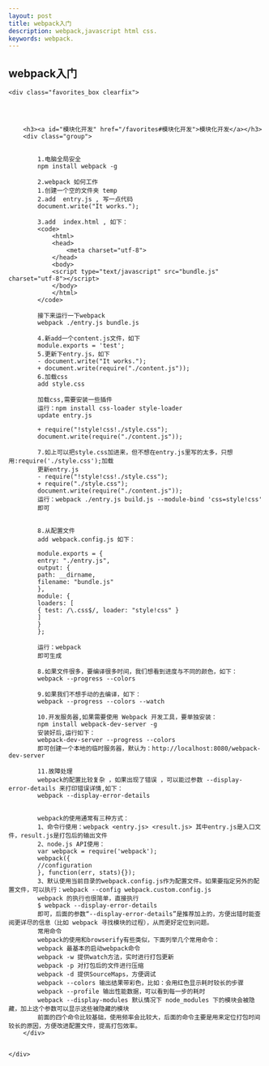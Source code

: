 ```yaml
---
layout: post
title: webpack入门
description: webpack,javascript html css.
keywords: webpack.
---
```



<div class="entry-content clearfix">
    <h2>webpack入门</h2>

    <div class="favorites_box clearfix">




        <h3><a id="模块化开发" href="/favorites#模块化开发">模块化开发</a></h3>
        <div class="group">


            1.电脑全局安全
            npm install webpack -g

            2.webpack 如何工作
            1.创建一个空的文件夹 temp
            2.add  entry.js , 写一点代码
            document.write("It works.");

            3.add  index.html , 如下：
            <code>
                <html>
                <head>
                    <meta charset="utf-8">
                </head>
                <body>
                <script type="text/javascript" src="bundle.js" charset="utf-8"></script>
                </body>
                </html>
            </code>

            接下来运行一下webpack
            webpack ./entry.js bundle.js

            4.新add一个content.js文件，如下
            module.exports = 'test';
            5.更新下entry.js，如下
            - document.write("It works.");
            + document.write(require("./content.js"));
            6.加载css
            add style.css

            加载css,需要安装一些插件
            运行：npm install css-loader style-loader
            update entry.js

            + require("!style!css!./style.css");
            document.write(require("./content.js"));

            7.如上可以把style.css加进来，但不想在entry.js里写的太多，只想用:require('./style.css');加载
            更新entry.js
            - require("!style!css!./style.css");
            + require("./style.css");
            document.write(require("./content.js"));
            运行：webpack ./entry.js build.js --module-bind 'css=style!css'
            即可


            8.从配置文件
            add webpack.config.js 如下：

            module.exports = {
            entry: "./entry.js",
            output: {
            path: __dirname,
            filename: "bundle.js"
            },
            module: {
            loaders: [
            { test: /\.css$/, loader: "style!css" }
            ]
            }
            };

            运行：webpack
            即可生成

            8.如果文件很多，要编译很多时间，我们想看到进度与不同的颜色，如下：
            webpack --progress --colors

            9.如果我们不想手动的去编译，如下：
            webpack --progress --colors --watch

            10.开发服务器,如果需要使用 Webpack 开发工具，要单独安装：
            npm install webpack-dev-server -g
            安装好后,运行如下：
            webpack-dev-server --progress --colors
            即可创建一个本地的临时服务器，默认为：http://localhost:8080/webpack-dev-server

            11.故障处理
            webpack的配置比较复杂 ，如果出现了错误 ，可以能过参数 --display-error-details 来打印错误详情,如下：
            webpack --display-error-details


            webpack的使用通常有三种方式：
            1、命令行使用：webpack <entry.js> <result.js> 其中entry.js是入口文件，result.js是打包后的输出文件
            2、node.js API使用：
            var webpack = require('webpack');
            webpack({
            //configuration
            }, function(err, stats){});
            3、默认使用当前目录的webpack.config.js作为配置文件。如果要指定另外的配置文件，可以执行：webpack --config webpack.custom.config.js
            webpack 的执行也很简单，直接执行
            $ webpack --display-error-details
            即可，后面的参数“--display-error-details”是推荐加上的，方便出错时能查阅更详尽的信息（比如 webpack 寻找模块的过程），从而更好定位到问题。
            常用命令
            webpack的使用和browserify有些类似，下面列举几个常用命令：
            webpack 最基本的启动webpack命令
            webpack -w 提供watch方法，实时进行打包更新
            webpack -p 对打包后的文件进行压缩
            webpack -d 提供SourceMaps，方便调试
            webpack --colors 输出结果带彩色，比如：会用红色显示耗时较长的步骤
            webpack --profile 输出性能数据，可以看到每一步的耗时
            webpack --display-modules 默认情况下 node_modules 下的模块会被隐藏，加上这个参数可以显示这些被隐藏的模块
            前面的四个命令比较基础，使用频率会比较大，后面的命令主要是用来定位打包时间较长的原因，方便改进配置文件，提高打包效率。
        </div>


    </div>

</div>